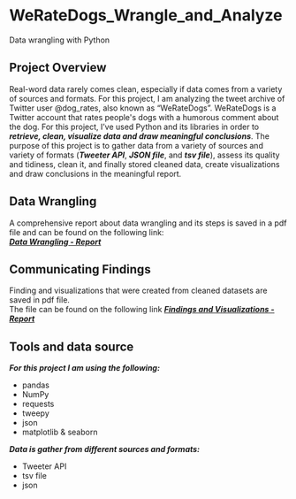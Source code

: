 # WeRateDogs_Wrangle_and_Analyze
Data wrangling with Python

## Project Overview
Real-word data rarely comes clean, especially if data comes from a variety of sources and formats. For this project, I am analyzing the tweet archive of Twitter user @dog_rates, also known as “WeRateDogs”. WeRateDogs is a Twitter account that rates people's dogs with a humorous comment about the dog. For this project, I’ve used Python and its libraries in order to ***retrieve, clean, visualize data and draw meaningful conclusions***. The purpose of this project is to gather data from a variety of sources and variety of formats (***Tweeter API***, ***JSON file***, and ***tsv file***), assess its quality and tidiness, clean it, and finally stored cleaned data, create visualizations and draw conclusions in the meaningful report.

## Data Wrangling

A comprehensive report about data wrangling and its steps is saved in a pdf file and can be found on the following link:<br>
***[Data Wrangling - Report](wrangle_report.pdf)***

## Communicating Findings

Finding and visualizations that were created from cleaned datasets are saved in pdf file.<br>
The file can be found on the following link ***[Findings and Visualizations - Report](act_report.pdf)***

## Tools and data source

***For this project I am using the following:***

- pandas
- NumPy
- requests
- tweepy
- json
- matplotlib & seaborn

***Data is gather from different sources and formats:***

- Tweeter API
- tsv file
- json
